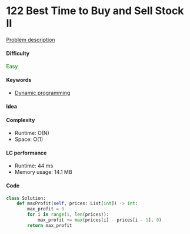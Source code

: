 122 Best Time to Buy and Sell Stock II    
=======================
[Problem description](https://leetcode.com/problems/best-time-to-buy-and-sell-stock-ii/)

#### Difficulty
<span style="color:green">Easy</span>

#### Keywords
- [Dynamic programming](../categories/dp.md)

#### Idea


#### Complexity
- Runtime: O(N) 
- Space: O(1)

#### LC performance
- Runtime: 44 ms
- Memory usage: 14.1 MB

#### Code
```python
class Solution:
    def maxProfit(self, prices: List[int]) -> int:
        max_profit = 0
        for i in range(1, len(prices)):
            max_profit += max(prices[i] - prices[i - 1], 0)
        return max_profit
```